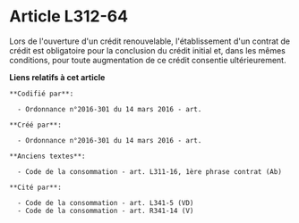 # Article L312-64

Lors de l'ouverture d'un crédit renouvelable, l'établissement d'un contrat de crédit est obligatoire pour la conclusion du
crédit initial et, dans les mêmes conditions, pour toute augmentation de ce crédit consentie ultérieurement.

**Liens relatifs à cet article**

	**Codifié par**:

	  - Ordonnance n°2016-301 du 14 mars 2016 - art.

	**Créé par**:

	  - Ordonnance n°2016-301 du 14 mars 2016 - art.

	**Anciens textes**:

	  - Code de la consommation - art. L311-16, 1ère phrase contrat (Ab)

	**Cité par**:

	  - Code de la consommation - art. L341-5 (VD)
	  - Code de la consommation - art. R341-14 (V)
